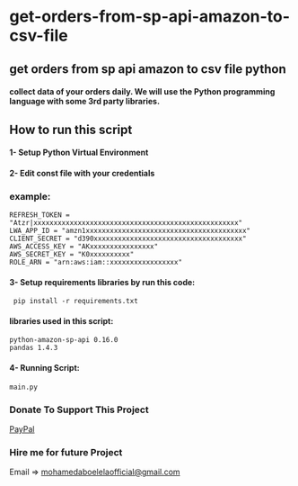 # get-orders-from-sp-api-amazon-to-csv-file
## get orders from sp api amazon to csv file python
#### collect data of your orders daily. We will use the Python programming language with some 3rd party libraries.
## How to run this script 
#### 1- Setup Python Virtual Environment 
#### 2- Edit const file with your credentials
### example:
```
REFRESH_TOKEN = "Atzr|xxxxxxxxxxxxxxxxxxxxxxxxxxxxxxxxxxxxxxxxxxxxxxxxxxx"
LWA_APP_ID = "amzn1xxxxxxxxxxxxxxxxxxxxxxxxxxxxxxxxxxxxxxxx"
CLIENT_SECRET = "d390xxxxxxxxxxxxxxxxxxxxxxxxxxxxxxxxxxxxx"
AWS_ACCESS_KEY = "AKxxxxxxxxxxxxxxxx"
AWS_SECRET_KEY = "K0xxxxxxxxxx"
ROLE_ARN = "arn:aws:iam::xxxxxxxxxxxxxxxxx"
```
#### 3- Setup requirements libraries by run this code:
```
 pip install -r requirements.txt

```
#### libraries used in this script:
```
python-amazon-sp-api 0.16.0
pandas 1.4.3
```
#### 4- Running Script:
```
main.py
```
### Donate To Support This Project
[PayPal](https://paypal.me/MohamedA470?country.x=EG&locale.x=en_US)

### Hire me for future Project
Email => mohamedaboelelaofficial@gmail.com
